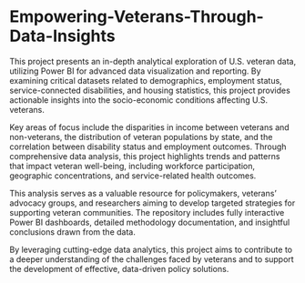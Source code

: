 # Empowering-Veterans-Through-Data-Insights

This project presents an in-depth analytical exploration of U.S. veteran data, utilizing Power BI for advanced data visualization and reporting. By examining critical datasets related to demographics, employment status, service-connected disabilities, and housing statistics, this project provides actionable insights into the socio-economic conditions affecting U.S. veterans.

Key areas of focus include the disparities in income between veterans and non-veterans, the distribution of veteran populations by state, and the correlation between disability status and employment outcomes. Through comprehensive data analysis, this project highlights trends and patterns that impact veteran well-being, including workforce participation, geographic concentrations, and service-related health outcomes.

This analysis serves as a valuable resource for policymakers, veterans’ advocacy groups, and researchers aiming to develop targeted strategies for supporting veteran communities. The repository includes fully interactive Power BI dashboards, detailed methodology documentation, and insightful conclusions drawn from the data.

By leveraging cutting-edge data analytics, this project aims to contribute to a deeper understanding of the challenges faced by veterans and to support the development of effective, data-driven policy solutions.
